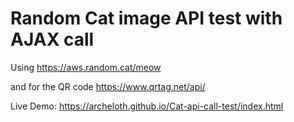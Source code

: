 # Random Cat image API test with AJAX call
Using https://aws.random.cat/meow 

and for the QR code https://www.qrtag.net/api/

Live Demo: https://archeloth.github.io/Cat-api-call-test/index.html
